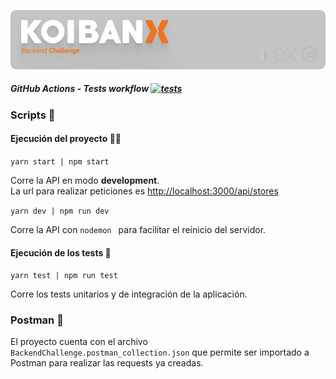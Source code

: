 ![Banner](./koibanx-banner.png)

##### GitHub Actions - Tests workflow [![tests](https://github.com/teootoledo/koibanx-backend/actions/workflows/tests.yml/badge.svg)](https://github.com/teootoledo/koibanx-backend/actions/workflows/tests.yml)

### Scripts 📄

#### Ejecución del proyecto 🧑‍💻

`yarn start | npm start`

Corre la API en modo **development**.\
La url para realizar peticiones es [http://localhost:3000/api/stores](http://localhost:3000)

`yarn dev | npm run dev`

Corre la API con `nodemon ` para facilitar el reinicio del servidor.

#### Ejecución de los tests 🧪

`yarn test | npm run test`

Corre los tests unitarios y de integración de la aplicación.

### Postman 📮

El proyecto cuenta con el archivo `BackendChallenge.postman_collection.json` que permite ser importado a Postman para realizar las requests ya creadas.
